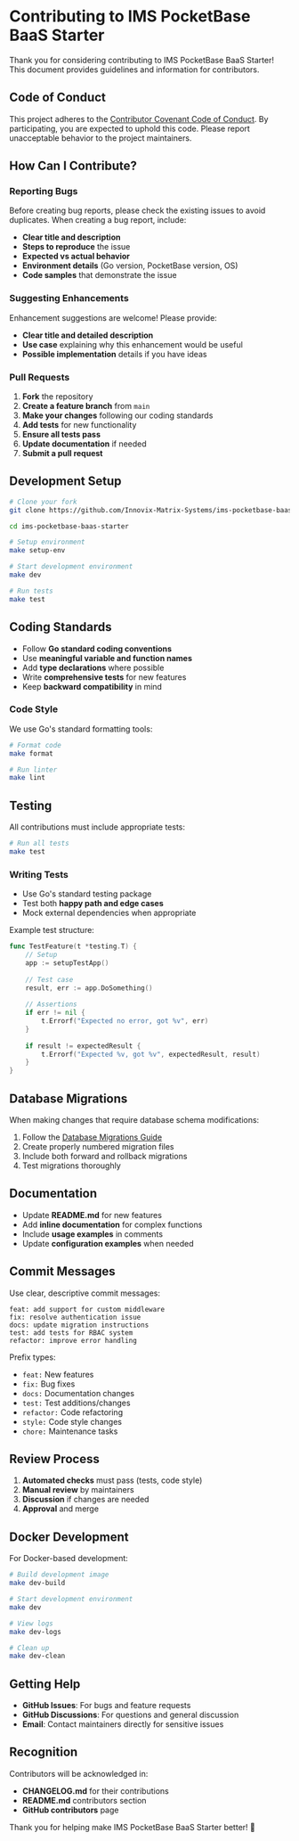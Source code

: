 # Contributing to IMS PocketBase BaaS Starter

Thank you for considering contributing to IMS PocketBase BaaS Starter! This document provides guidelines and information for contributors.

## Code of Conduct

This project adheres to the [Contributor Covenant Code of Conduct](CODE_OF_CONDUCT.md). By participating, you are expected to uphold this code. Please report unacceptable behavior to the project maintainers.

## How Can I Contribute?

### Reporting Bugs

Before creating bug reports, please check the existing issues to avoid duplicates. When creating a bug report, include:

- **Clear title and description**
- **Steps to reproduce** the issue
- **Expected vs actual behavior**
- **Environment details** (Go version, PocketBase version, OS)
- **Code samples** that demonstrate the issue

### Suggesting Enhancements

Enhancement suggestions are welcome! Please provide:

- **Clear title and detailed description**
- **Use case** explaining why this enhancement would be useful
- **Possible implementation** details if you have ideas

### Pull Requests

1. **Fork** the repository
2. **Create a feature branch** from `main`
3. **Make your changes** following our coding standards
4. **Add tests** for new functionality
5. **Ensure all tests pass**
6. **Update documentation** if needed
7. **Submit a pull request**

## Development Setup

```bash
# Clone your fork
git clone https://github.com/Innovix-Matrix-Systems/ims-pocketbase-baas-starter

cd ims-pocketbase-baas-starter

# Setup environment
make setup-env

# Start development environment
make dev

# Run tests
make test
```

## Coding Standards

- Follow **Go standard coding conventions**
- Use **meaningful variable and function names**
- Add **type declarations** where possible
- Write **comprehensive tests** for new features
- Keep **backward compatibility** in mind

### Code Style

We use Go's standard formatting tools:

```bash
# Format code
make format

# Run linter
make lint
```

## Testing

All contributions must include appropriate tests:

```bash
# Run all tests
make test
```

### Writing Tests

- Use Go's standard testing package
- Test both **happy path and edge cases**
- Mock external dependencies when appropriate

Example test structure:
```go
func TestFeature(t *testing.T) {
    // Setup
    app := setupTestApp()
    
    // Test case
    result, err := app.DoSomething()
    
    // Assertions
    if err != nil {
        t.Errorf("Expected no error, got %v", err)
    }
    
    if result != expectedResult {
        t.Errorf("Expected %v, got %v", expectedResult, result)
    }
}
```

## Database Migrations

When making changes that require database schema modifications:

1. Follow the [Database Migrations Guide](docs/migrations.md)
2. Create properly numbered migration files
3. Include both forward and rollback migrations
4. Test migrations thoroughly

## Documentation

- Update **README.md** for new features
- Add **inline documentation** for complex functions
- Include **usage examples** in comments
- Update **configuration examples** when needed

## Commit Messages

Use clear, descriptive commit messages:

```
feat: add support for custom middleware
fix: resolve authentication issue
docs: update migration instructions
test: add tests for RBAC system
refactor: improve error handling
```

Prefix types:
- `feat:` New features
- `fix:` Bug fixes
- `docs:` Documentation changes
- `test:` Test additions/changes
- `refactor:` Code refactoring
- `style:` Code style changes
- `chore:` Maintenance tasks

## Review Process

1. **Automated checks** must pass (tests, code style)
2. **Manual review** by maintainers
3. **Discussion** if changes are needed
4. **Approval** and merge

## Docker Development

For Docker-based development:

```bash
# Build development image
make dev-build

# Start development environment
make dev

# View logs
make dev-logs

# Clean up
make dev-clean
```

## Getting Help

- **GitHub Issues**: For bugs and feature requests
- **GitHub Discussions**: For questions and general discussion
- **Email**: Contact maintainers directly for sensitive issues

## Recognition

Contributors will be acknowledged in:
- **CHANGELOG.md** for their contributions
- **README.md** contributors section
- **GitHub contributors** page

Thank you for helping make IMS PocketBase BaaS Starter better! 🚀